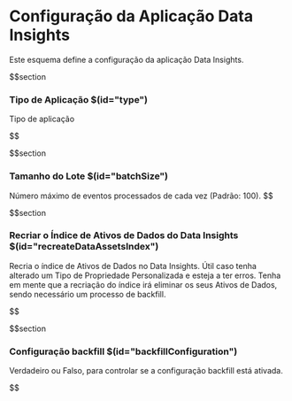 # Configuração da Aplicação Data Insights

Este esquema define a configuração da aplicação Data Insights.

$$section
### Tipo de Aplicação $(id="type")

Tipo de aplicação

$$

$$section
### Tamanho do Lote $(id="batchSize")

Número máximo de eventos processados de cada vez (Padrão: 100).
$$

$$section
### Recriar o Índice de Ativos de Dados do Data Insights $(id="recreateDataAssetsIndex")

Recria o índice de Ativos de Dados no Data Insights. Útil caso tenha alterado um Tipo de Propriedade Personalizada e esteja a ter erros. Tenha em mente que a recriação do índice irá eliminar os seus Ativos de Dados, sendo necessário um processo de backfill.

$$

$$section
### Configuração backfill $(id="backfillConfiguration")

Verdadeiro ou Falso, para controlar se a configuração backfill está ativada.

$$